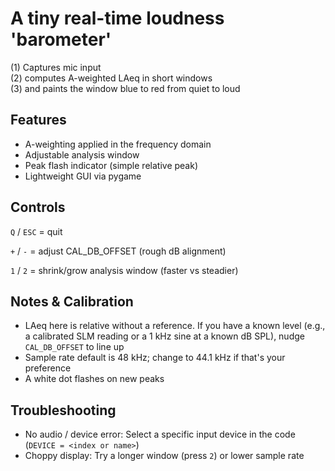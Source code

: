 # A tiny real-time loudness 'barometer' 
(1) Captures mic input \
(2) computes A-weighted LAeq in short windows \
(3) and paints the window blue to red from quiet to loud

## Features

- A-weighting applied in the frequency domain
- Adjustable analysis window
- Peak flash indicator (simple relative peak)
- Lightweight GUI via pygame


## Controls
`Q` / `ESC` = quit 

`+` / `-` = adjust CAL_DB_OFFSET (rough dB alignment)  

`1` / `2` = shrink/grow analysis window (faster vs steadier) 


## Notes & Calibration
- LAeq here is relative without a reference. If you have a known level (e.g., a calibrated SLM reading or a 1 kHz sine at a known dB SPL), nudge `CAL_DB_OFFSET` to line up
- Sample rate default is 48 kHz; change to 44.1 kHz if that's your preference
- A white dot flashes on new peaks



## Troubleshooting
- No audio / device error: Select a specific input device in the code (`DEVICE = <index or name>`)
- Choppy display: Try a longer window (press `2`) or lower sample rate
